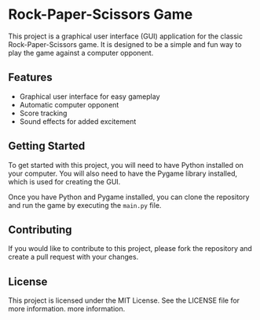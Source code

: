 # Rock-Paper-Scissors Game

This project is a graphical user interface (GUI) application for the classic Rock-Paper-Scissors game. It is designed to be a simple and fun way to play the game against a computer opponent.

## Features

- Graphical user interface for easy gameplay
- Automatic computer opponent
- Score tracking
- Sound effects for added excitement

## Getting Started

To get started with this project, you will need to have Python installed on your computer. You will also need to have the Pygame library installed, which is used for creating the GUI.

Once you have Python and Pygame installed, you can clone the repository and run the game by executing the `main.py` file.

## Contributing

If you would like to contribute to this project, please fork the repository and create a pull request with your changes.

## License

This project is licensed under the MIT License. See the LICENSE file for more information.
 more information.